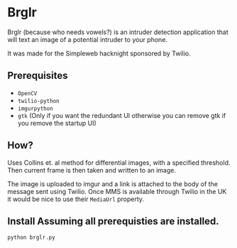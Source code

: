 # Brglr

Brglr (because who needs vowels?) is an intruder detection application
that will text an image of a potential intruder to your phone.

It was made for the Simpleweb hacknight sponsored by Twilio.

## Prerequisites

* `OpenCV`
* `twilio-python`
* `imgurpython`
* `gtk` (Only if you want the redundant UI otherwise you can remove
  gtk if you remove the startup UI)

## How?

Uses Collins et. al method for differential images, with a specified
threshold. Then current frame is then taken and written to an image.

The image is uploaded to imgur and a link is attached to the body of
the message sent using Twilio. Once MMS is available through Twilio in
the UK it would be nice to use their `MediaUrl` property.

## Install Assuming all prerequisties are installed.

`python brglr.py`
